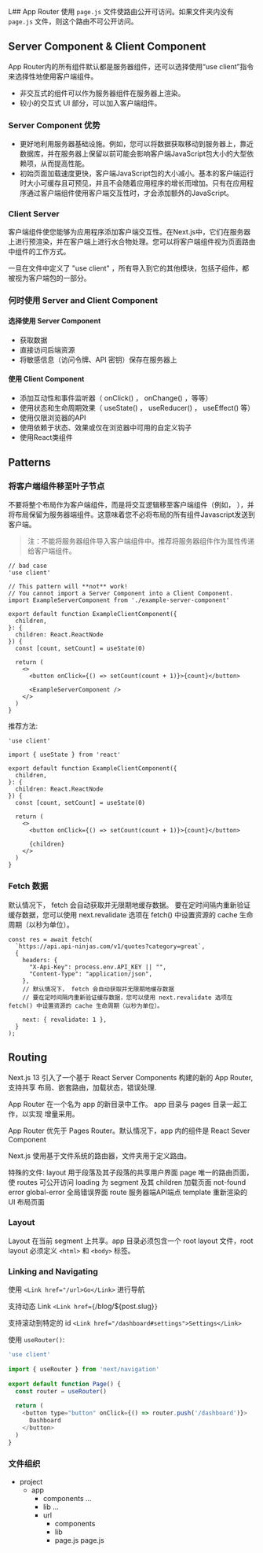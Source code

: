 L## App Router
使用 `page.js` 文件使路由公开可访问。如果文件夹内没有 `page.js` 文件，则这个路由不可公开访问。

## Server Component & Client Component
App Router内的所有组件默认都是服务器组件，还可以选择使用“use client”指令来选择性地使用客户端组件。

- 非交互式的组件可以作为服务器组件在服务器上渲染。
- 较小的交互式 UI 部分，可以加入客户端组件。

### Server Component 优势
- 更好地利用服务器基础设施。例如，您可以将数据获取移动到服务器上，靠近数据库，并在服务器上保留以前可能会影响客户端JavaScript包大小的大型依赖项，从而提高性能。
- 初始页面加载速度更快，客户端JavaScript包的大小减小。基本的客户端运行时大小可缓存且可预见，并且不会随着应用程序的增长而增加。只有在应用程序通过客户端组件使用客户端交互性时，才会添加额外的JavaScript。

### Client Server
客户端组件使您能够为应用程序添加客户端交互性。在Next.js中，它们在服务器上进行预渲染，并在客户端上进行水合物处理。您可以将客户端组件视为页面路由中组件的工作方式。

一旦在文件中定义了 "use client" ，所有导入到它的其他模块，包括子组件，都被视为客户端包的一部分。

### 何时使用 Server and Client Component
#### 选择使用 Server Component
- 获取数据
- 直接访问后端资源
- 将敏感信息（访问令牌、API 密钥）保存在服务器上

#### 使用 Client Component
- 添加互动性和事件监听器（ onClick() ， onChange() ，等等）
- 使用状态和生命周期效果（ useState() ， useReducer() ， useEffect() 等）
- 使用仅限浏览器的API
- 使用依赖于状态、效果或仅在浏览器中可用的自定义钩子
- 使用React类组件

## Patterns
### 将客户端组件移至叶子节点
不要将整个布局作为客户端组件，而是将交互逻辑移至客户端组件（例如， <SearchBar /> ），并将布局保留为服务器端组件。这意味着您不必将布局的所有组件Javascript发送到客户端。

> 注：不能将服务器组件导入客户端组件中。推荐将服务器组件作为属性传递给客户端组件。

```tsx
// bad case
'use client'
 
// This pattern will **not** work!
// You cannot import a Server Component into a Client Component.
import ExampleServerComponent from './example-server-component'
 
export default function ExampleClientComponent({
  children,
}: {
  children: React.ReactNode
}) {
  const [count, setCount] = useState(0)
 
  return (
    <>
      <button onClick={() => setCount(count + 1)}>{count}</button>
 
      <ExampleServerComponent />
    </>
  )
}
```

推荐方法:
```tsx
'use client'
 
import { useState } from 'react'
 
export default function ExampleClientComponent({
  children,
}: {
  children: React.ReactNode
}) {
  const [count, setCount] = useState(0)
 
  return (
    <>
      <button onClick={() => setCount(count + 1)}>{count}</button>
 
      {children}
    </>
  )
}
```

### Fetch 数据
默认情况下， fetch 会自动获取并无限期地缓存数据。
要在定时间隔内重新验证缓存数据，您可以使用 next.revalidate 选项在 fetch() 中设置资源的 cache 生命周期（以秒为单位）。

```tsx
const res = await fetch(
  `https://api.api-ninjas.com/v1/quotes?category=great`,
  {
    headers: {
      "X-Api-Key": process.env.API_KEY || "",
      "Content-Type": "application/json",
    },
    // 默认情况下， fetch 会自动获取并无限期地缓存数据
    // 要在定时间隔内重新验证缓存数据，您可以使用 next.revalidate 选项在 fetch() 中设置资源的 cache 生命周期（以秒为单位）。

    next: { revalidate: 1 },
  }
);
```

## Routing
Next.js 13 引入了一个基于 React Server Components 构建的新的 App Router,支持共享
布局、嵌套路由，加载状态，错误处理.

App Router 在一个名为 app 的新目录中工作。 app 目录与 pages 目录一起工作，以实现
增量采用。

App Router 优先于 Pages Router。默认情况下，app 内的组件是 React Sever Component

Next.js 使用基于文件系统的路由器，文件夹用于定义路由。

特殊的文件:
layout 用于段落及其子段落的共享用户界面
page 唯一的路由页面，使 routes 可公开访问
loading 为 segment 及其 children 加载页面
not-found
error
global-error 全局错误界面
route 服务器端API端点
template 重新渲染的 UI 布局页面

### Layout
Layout 在当前 segment 上共享。app 目录必须包含一个 root layout 文件，root layout
必须定义 `<html>` 和 `<body>` 标签。

### Linking and Navigating
使用 `<Link href="/url>Go</Link>` 进行导航

支持动态 Link `<Link href={`/blog/${post.slug}`}`

支持滚动到特定的 id
`<Link href="/dashboard#settings">Settings</Link>`

使用 `useRouter()`:

```js
'use client'
 
import { useRouter } from 'next/navigation'
 
export default function Page() {
  const router = useRouter()
 
  return (
    <button type="button" onClick={() => router.push('/dashboard')}>
      Dashboard
    </button>
  )
}
```

### 文件组织
- project
  - app
    - components
      ...
    - lib
      ...
    - url
      - components
      - lib
      - page.js
    page.js
